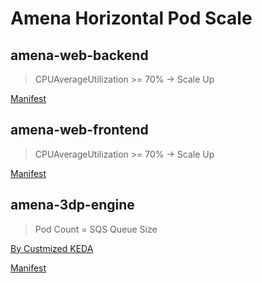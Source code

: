 # Amena Horizontal Pod Scale
## amena-web-backend
> CPUAverageUtilization >= 70% → Scale Up

[Manifest](https://github.com/amena-dev/amena-web-backend/blob/master/k8s/amena-web-backend.yml)


## amena-web-frontend
> CPUAverageUtilization >= 70% → Scale Up

[Manifest](https://github.com/amena-dev/amena-web-frontend/blob/master/k8s/amena-web-frontend.yml)

## amena-3dp-engine
> Pod Count = SQS Queue Size

[By Custmized KEDA](https://github.com/amena-dev/keda)

[Manifest](https://github.com/amena-dev/amena-3dp-engine/blob/main/k8s/amena-3dp-engine.yml)